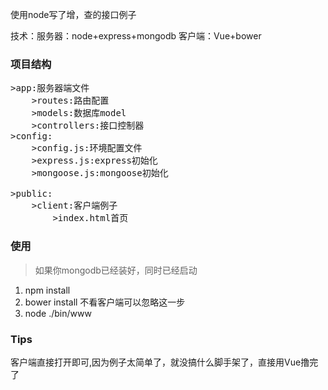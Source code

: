 使用node写了增，查的接口例子

技术：服务器：node+express+mongodb 客户端：Vue+bower

###  项目结构

<pre>
>app:服务器端文件
    >routes:路由配置
    >models:数据库model
    >controllers:接口控制器
>config:
    >config.js:环境配置文件
    >express.js:express初始化
    >mongoose.js:mongoose初始化

>public:
    >client:客户端例子
        >index.html首页
</pre>

### 使用

>如果你mongodb已经装好，同时已经启动

1. npm install
1. bower install 不看客户端可以忽略这一步
1. node ./bin/www

### Tips
客户端直接打开即可,因为例子太简单了，就没搞什么脚手架了，直接用Vue撸完了
